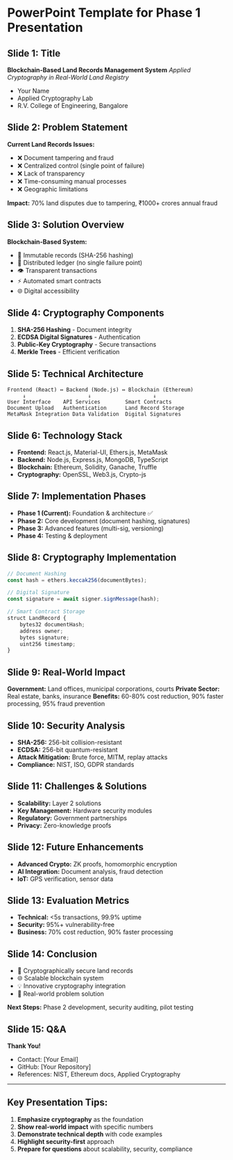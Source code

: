# PowerPoint Template for Phase 1 Presentation

## Slide 1: Title
**Blockchain-Based Land Records Management System**
*Applied Cryptography in Real-World Land Registry*
- Your Name
- Applied Cryptography Lab
- R.V. College of Engineering, Bangalore

## Slide 2: Problem Statement
**Current Land Records Issues:**
- ❌ Document tampering and fraud
- ❌ Centralized control (single point of failure)
- ❌ Lack of transparency
- ❌ Time-consuming manual processes
- ❌ Geographic limitations

**Impact:** 70% land disputes due to tampering, ₹1000+ crores annual fraud

## Slide 3: Solution Overview
**Blockchain-Based System:**
- 🔐 Immutable records (SHA-256 hashing)
- 🔗 Distributed ledger (no single failure point)
- 👁️ Transparent transactions
- ⚡ Automated smart contracts
- 🌐 Digital accessibility

## Slide 4: Cryptography Components
1. **SHA-256 Hashing** - Document integrity
2. **ECDSA Digital Signatures** - Authentication
3. **Public-Key Cryptography** - Secure transactions
4. **Merkle Trees** - Efficient verification

## Slide 5: Technical Architecture
```
Frontend (React) ↔ Backend (Node.js) ↔ Blockchain (Ethereum)
     ↓                    ↓                    ↓
User Interface    API Services        Smart Contracts
Document Upload   Authentication      Land Record Storage
MetaMask Integration Data Validation  Digital Signatures
```

## Slide 6: Technology Stack
- **Frontend:** React.js, Material-UI, Ethers.js, MetaMask
- **Backend:** Node.js, Express.js, MongoDB, TypeScript
- **Blockchain:** Ethereum, Solidity, Ganache, Truffle
- **Cryptography:** OpenSSL, Web3.js, Crypto-js

## Slide 7: Implementation Phases
- **Phase 1 (Current):** Foundation & architecture ✅
- **Phase 2:** Core development (document hashing, signatures)
- **Phase 3:** Advanced features (multi-sig, versioning)
- **Phase 4:** Testing & deployment

## Slide 8: Cryptography Implementation
```javascript
// Document Hashing
const hash = ethers.keccak256(documentBytes);

// Digital Signature
const signature = await signer.signMessage(hash);

// Smart Contract Storage
struct LandRecord {
    bytes32 documentHash;
    address owner;
    bytes signature;
    uint256 timestamp;
}
```

## Slide 9: Real-World Impact
**Government:** Land offices, municipal corporations, courts
**Private Sector:** Real estate, banks, insurance
**Benefits:** 60-80% cost reduction, 90% faster processing, 95% fraud prevention

## Slide 10: Security Analysis
- **SHA-256:** 256-bit collision-resistant
- **ECDSA:** 256-bit quantum-resistant
- **Attack Mitigation:** Brute force, MITM, replay attacks
- **Compliance:** NIST, ISO, GDPR standards

## Slide 11: Challenges & Solutions
- **Scalability:** Layer 2 solutions
- **Key Management:** Hardware security modules
- **Regulatory:** Government partnerships
- **Privacy:** Zero-knowledge proofs

## Slide 12: Future Enhancements
- **Advanced Crypto:** ZK proofs, homomorphic encryption
- **AI Integration:** Document analysis, fraud detection
- **IoT:** GPS verification, sensor data

## Slide 13: Evaluation Metrics
- **Technical:** <5s transactions, 99.9% uptime
- **Security:** 95%+ vulnerability-free
- **Business:** 70% cost reduction, 90% faster processing

## Slide 14: Conclusion
- 🔐 Cryptographically secure land records
- 🌐 Scalable blockchain system
- 💡 Innovative cryptography integration
- 🎯 Real-world problem solution

**Next Steps:** Phase 2 development, security auditing, pilot testing

## Slide 15: Q&A
**Thank You!**
- Contact: [Your Email]
- GitHub: [Your Repository]
- References: NIST, Ethereum docs, Applied Cryptography

---

## Key Presentation Tips:
1. **Emphasize cryptography** as the foundation
2. **Show real-world impact** with specific numbers
3. **Demonstrate technical depth** with code examples
4. **Highlight security-first** approach
5. **Prepare for questions** about scalability, security, compliance 